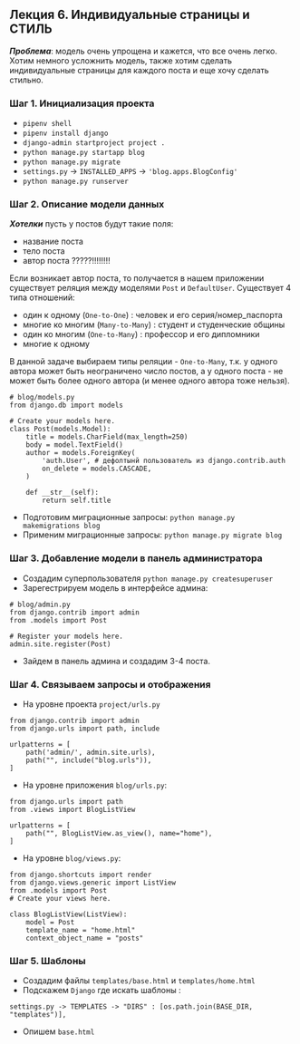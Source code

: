 ## Лекция 6. Индивидуальные страницы и СТИЛЬ

***Проблема***: модель очень упрощена и кажется, что все очень легко. Хотим немного усложнить модель, также хотим сделать индивидуальные страницы для каждого поста и еще хочу сделать стильно.


### Шаг 1. Инициализация проекта
* ```pipenv shell```
* ```pipenv install django```
* ```django-admin startproject project .```
* ```python manage.py startapp blog```
* ```python manage.py migrate```
* ```settings.py``` -> ```INSTALLED_APPS``` -> ```'blog.apps.BlogConfig'```
* ```python manage.py runserver```

### Шаг 2. Описание модели данных
***Хотелки*** пусть у постов будут такие поля:
* название поста
* тело поста
* автор поста ?????!!!!!!!!

Если возникает автор поста, то получается в нашем приложении существует реляция между моделями ```Post``` и ```DefaultUser```.
Существует 4 типа отношений:
* один к одному (```One-to-One```) : человек и его серия/номер_паспорта
* многие ко многим (```Many-to-Many```) : студент и студенческие общины
* один ко многим (```One-to-Many```) : профессор и его дипломники
* многие к одному


В данной задаче выбираем типы реляции - ```One-to-Many```, т.к. у одного автора может быть неограничено число постов, а у одного поста - не может быть более одного автора (и менее одного автора тоже нельзя).

```
# blog/models.py
from django.db import models

# Create your models here.
class Post(models.Model):
    title = models.CharField(max_length=250)
    body = model.TextField()
    author = models.ForeignKey(
        'auth.User', # дефолтынй пользователь из django.contrib.auth
        on_delete = models.CASCADE,
    )

    def __str__(self):
        return self.title 
```

* Подготовим миграционные запросы: ```python manage.py makemigrations blog```
* Применим миграционные запросы: ```python manage.py migrate blog```

### Шаг 3. Добавление модели в панель администратора
* Создадим суперпользователя ```python manage.py createsuperuser```
* Зарегестрируем модель в интерфейсе админа:
```
# blog/admin.py
from django.contrib import admin
from .models import Post

# Register your models here.
admin.site.register(Post)
```
* Зайдем в панель админа и создадим 3-4 поста.


### Шаг 4. Связываем запросы и отображения
* На уровне проекта ```project/urls.py```
```
from django.contrib import admin
from django.urls import path, include

urlpatterns = [
    path('admin/', admin.site.urls),
    path("", include("blog.urls")),
]

```
* На уровне приложения ```blog/urls.py```:
```
from django.urls import path
from .views import BlogListView

urlpatterns = [
    path("", BlogListView.as_view(), name="home"),
]
```

* На уровне ```blog/views.py```:
```
from django.shortcuts import render
from django.views.generic import ListView 
from .models import Post 
# Create your views here.

class BlogListView(ListView):
    model = Post 
    template_name = "home.html"
    context_object_name = "posts"

```

### Шаг 5. Шаблоны
* Создадим файлы ```templates/base.html``` и ```templates/home.html```
* Подскажем ```Django``` где искать шаблоны :
```
settings.py -> TEMPLATES -> "DIRS" : [os.path.join(BASE_DIR, "templates")],
```
* Опишем ```base.html```
```
```